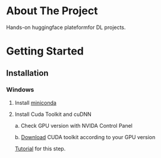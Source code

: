 # About The Project

Hands-on huggingface plateformfor DL projects. 

# Getting Started

## Installation

### Windows
1. Install [miniconda](https://www.google.com/search?q=minicond&rlz=1C1VDKB_frFR1011FR1011&oq=minicond+&gs_lcrp=EgZjaHJvbWUyBggAEEUYOTIGCAEQRRg8MgYIAhBFGDzSAQgxMjM4ajBqN6gCALACAA&sourceid=chrome&ie=UTF-8)

1. Install Cuda Toolkit and cuDNN
    
    a. Check GPU version with NVIDA Control Panel

    b. [Download](https://developer.nvidia.com/) CUDA toolkit according to your GPU version 

    [Tutorial](https://medium.com/analytics-vidhya/cuda-toolkit-on-windows-10-20244437e036) for this step. 
